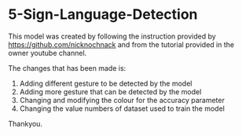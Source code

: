 # 5-Sign-Language-Detection
This model was created by following the instruction provided by https://github.com/nicknochnack and from the tutorial provided in the owner youtube channel.

The changes that has been made is:

1. Adding different gesture to be detected by the model
2. Adding more gesture that can be detected by the model
3. Changing and modifying the colour for the accuracy parameter
4. Changing the value numbers of dataset used to train the model

Thankyou.
